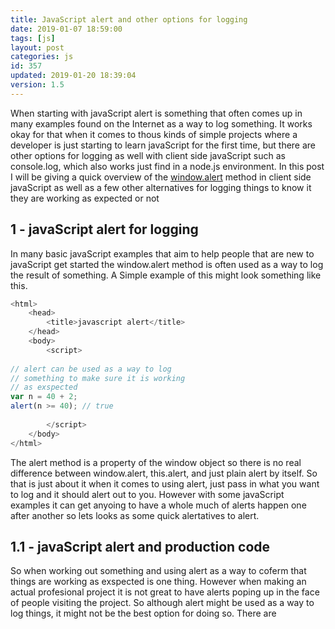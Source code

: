 ```yaml
---
title: JavaScript alert and other options for logging
date: 2019-01-07 18:59:00
tags: [js]
layout: post
categories: js
id: 357
updated: 2019-01-20 18:39:04
version: 1.5
---
```


When starting with javaScript alert is something that often comes up in many examples found on the Internet as a way to log something. It works okay for that when it comes to thous kinds of simple projects where a developer is just starting to learn javaScript for the first time, but there are other options for logging as well with client side javaScript such as console.log, which also works just find in a node.js environment. In this post I will be giving a quick overview of the [window.alert](https://developer.mozilla.org/en-US/docs/Web/API/Window/alert) method in client side javaScript as well as a few other alternatives for logging things to know it they are working as expected or not

<!-- more -->

## 1 - javaScript alert for logging

In many basic javaScript examples that aim to help people that are new to javaScript get started the window.alert method is often used as a way to log the result of something. A Simple example of this might look something like this.

```js
<html>
    <head>
        <title>javascript alert</title>
    </head>
    <body>
        <script>
 
// alert can be used as a way to log
// something to make sure it is working
// as exspected
var n = 40 + 2;
alert(n >= 40); // true
 
        </script>
    </body>
</html>
```

The alert method is a property of the window object so there is no real difference between window.alert, this.alert, and just plain alert by itself. So that is just about it when it comes to using alert, just pass in what you want to log and it should alert out to you. However with some javaScript examples it can get anyoing to have a whole much of alerts happen one after another so lets looks as some quick alertatives to alert.

## 1.1 - javaScript alert and production code

So when working out something and using alert as a way to coferm that things are working as exspected is one thing. However when making an actual profesional project it is not great to have alerts poping up in the face of people visiting the project. So although alert might be used as a way to log things, it might not be the best option for doing so. There are